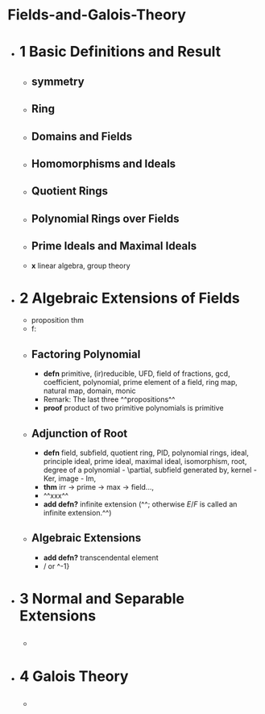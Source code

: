 # Fields-and-Galois-Theory

- # 1  Basic Definitions and Result
    - ## symmetry
    - ## Ring
    - ## Domains and Fields
    - ## Homomorphisms and Ideals
    - ## Quotient Rings
    - ## Polynomial Rings over Fields
    - ## Prime Ideals and Maximal Ideals
    - **x** linear algebra, group theory
- # 2  Algebraic Extensions of Fields
    - proposition thm
    - f:
    - ## Factoring Polynomial
        - **defn** primitive, (ir)reducible, UFD, field of fractions, gcd, coefficient, polynomial, prime element of a field, ring map, natural map, domain, monic
        - Remark: The last three ^^propositions^^
        - **proof** product of two primitive polynomials is primitive
    - ## Adjunction of Root
        - **defn** field, subfield, quotient ring, PID, polynomial rings, ideal, principle ideal, prime ideal, maximal ideal, isomorphism, root, degree of a polynomial - \partial, subfield generated by, kernel - Ker, image - Im,
        - **thm** irr -> prime -> max -> field..., 
        - ^^xxx^^
        - **add defn?** infinite extension (^^; otherwise $E/F$ is called an infinite extension.^^)
    - ## Algebraic Extensions
        - **add defn?** transcendental element
        - / or ^-1}
- # 3  Normal and Separable Extensions
    - ## 
- # 4  Galois Theory
    - ## 
